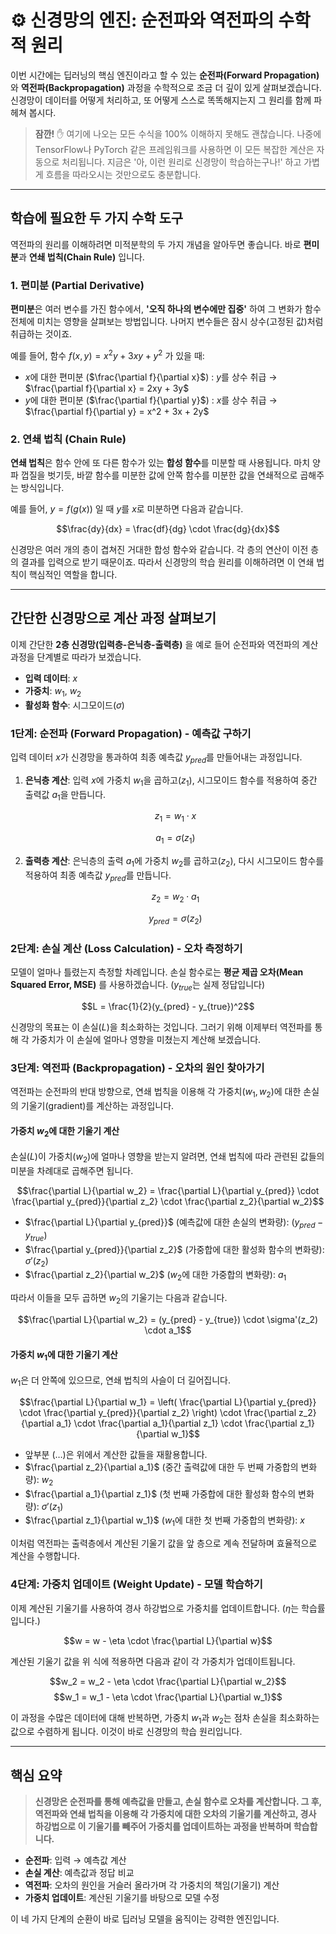 # ⚙️ 신경망의 엔진: 순전파와 역전파의 수학적 원리

이번 시간에는 딥러닝의 핵심 엔진이라고 할 수 있는 **순전파(Forward Propagation)** 와 **역전파(Backpropagation)** 과정을 수학적으로 조금 더 깊이 있게 살펴보겠습니다. 신경망이 데이터를 어떻게 처리하고, 또 어떻게 스스로 똑똑해지는지 그 원리를 함께 파헤쳐 봅시다.

> **잠깐!** ✋
> 여기에 나오는 모든 수식을 100% 이해하지 못해도 괜찮습니다. 나중에 TensorFlow나 PyTorch 같은 프레임워크를 사용하면 이 모든 복잡한 계산은 자동으로 처리됩니다. 지금은 '아, 이런 원리로 신경망이 학습하는구나!' 하고 가볍게 흐름을 따라오시는 것만으로도 충분합니다.

---

## 학습에 필요한 두 가지 수학 도구

역전파의 원리를 이해하려면 미적분학의 두 가지 개념을 알아두면 좋습니다. 바로 **편미분**과 **연쇄 법칙(Chain Rule)** 입니다.

### 1. 편미분 (Partial Derivative)

**편미분**은 여러 변수를 가진 함수에서, **'오직 하나의 변수에만 집중'** 하여 그 변화가 함수 전체에 미치는 영향을 살펴보는 방법입니다. 나머지 변수들은 잠시 상수(고정된 값)처럼 취급하는 것이죠.

예를 들어, 함수 $f(x,y) = x^2y + 3xy + y^2$ 가 있을 때:

- $x$에 대한 편미분 ($\frac{\partial f}{\partial x}$) : $y$를 상수 취급 → $\frac{\partial f}{\partial x} = 2xy + 3y$
- $y$에 대한 편미분 ($\frac{\partial f}{\partial y}$) : $x$를 상수 취급 → $\frac{\partial f}{\partial y} = x^2 + 3x + 2y$

### 2. 연쇄 법칙 (Chain Rule)

**연쇄 법칙**은 함수 안에 또 다른 함수가 있는 **합성 함수**를 미분할 때 사용됩니다. 마치 양파 껍질을 벗기듯, 바깥 함수를 미분한 값에 안쪽 함수를 미분한 값을 연쇄적으로 곱해주는 방식입니다.

예를 들어, $y = f(g(x))$ 일 때 $y$를 $x$로 미분하면 다음과 같습니다.

$$\frac{dy}{dx} = \frac{df}{dg} \cdot \frac{dg}{dx}$$

신경망은 여러 개의 층이 겹쳐진 거대한 합성 함수와 같습니다. 각 층의 연산이 이전 층의 결과를 입력으로 받기 때문이죠. 따라서 신경망의 학습 원리를 이해하려면 이 연쇄 법칙이 핵심적인 역할을 합니다.

---

## 간단한 신경망으로 계산 과정 살펴보기

이제 간단한 **2층 신경망(입력층-은닉층-출력층)** 을 예로 들어 순전파와 역전파의 계산 과정을 단계별로 따라가 보겠습니다.

- **입력 데이터**: $x$
- **가중치**: $w_1$, $w_2$
- **활성화 함수**: 시그모이드($\sigma$)

### 1단계: 순전파 (Forward Propagation) - 예측값 구하기

입력 데이터 $x$가 신경망을 통과하여 최종 예측값 $y_{pred}$를 만들어내는 과정입니다.

1.  **은닉층 계산**: 입력 $x$에 가중치 $w_1$을 곱하고($z_1$), 시그모이드 함수를 적용하여 중간 출력값 $a_1$을 만듭니다.

    $$z_1 = w_1 \cdot x$$

    $$a_1 = \sigma(z_1)$$

2.  **출력층 계산**: 은닉층의 출력 $a_1$에 가중치 $w_2$를 곱하고($z_2$), 다시 시그모이드 함수를 적용하여 최종 예측값 $y_{pred}$를 만듭니다.

    $$z_2 = w_2 \cdot a_1$$

    $$y_{pred} = \sigma(z_2)$$

### 2단계: 손실 계산 (Loss Calculation) - 오차 측정하기

모델이 얼마나 틀렸는지 측정할 차례입니다. 손실 함수로는 **평균 제곱 오차(Mean Squared Error, MSE)** 를 사용하겠습니다. ($y_{true}$는 실제 정답입니다)

$$L = \frac{1}{2}(y_{pred} - y_{true})^2$$

신경망의 목표는 이 손실($L$)을 최소화하는 것입니다. 그러기 위해 이제부터 역전파를 통해 각 가중치가 이 손실에 얼마나 영향을 미쳤는지 계산해 보겠습니다.

### 3단계: 역전파 (Backpropagation) - 오차의 원인 찾아가기

역전파는 순전파의 반대 방향으로, 연쇄 법칙을 이용해 각 가중치($w_1, w_2$)에 대한 손실의 기울기(gradient)를 계산하는 과정입니다.

#### **가중치 $w_2$에 대한 기울기 계산**

손실($L$)이 가중치($w_2$)에 얼마나 영향을 받는지 알려면, 연쇄 법칙에 따라 관련된 값들의 미분을 차례대로 곱해주면 됩니다.

$$\frac{\partial L}{\partial w_2} = \frac{\partial L}{\partial y_{pred}} \cdot \frac{\partial y_{pred}}{\partial z_2} \cdot \frac{\partial z_2}{\partial w_2}$$

- $\frac{\partial L}{\partial y_{pred}}$ (예측값에 대한 손실의 변화량): $(y_{pred} - y_{true})$
- $\frac{\partial y_{pred}}{\partial z_2}$ (가중합에 대한 활성화 함수의 변화량): $\sigma'(z_2)$
- $\frac{\partial z_2}{\partial w_2}$ ($w_2$에 대한 가중합의 변화량): $a_1$

따라서 이들을 모두 곱하면 $w_2$의 기울기는 다음과 같습니다.

$$\frac{\partial L}{\partial w_2} = (y_{pred} - y_{true}) \cdot \sigma'(z_2) \cdot a_1$$

#### **가중치 $w_1$에 대한 기울기 계산**

$w_1$은 더 안쪽에 있으므로, 연쇄 법칙의 사슬이 더 길어집니다.

$$\frac{\partial L}{\partial w_1} = \left( \frac{\partial L}{\partial y_{pred}} \cdot \frac{\partial y_{pred}}{\partial z_2} \right) \cdot \frac{\partial z_2}{\partial a_1} \cdot \frac{\partial a_1}{\partial z_1} \cdot \frac{\partial z_1}{\partial w_1}$$

- 앞부분 $\left( \dots \right)$은 위에서 계산한 값들을 재활용합니다.
- $\frac{\partial z_2}{\partial a_1}$ (중간 출력값에 대한 두 번째 가중합의 변화량): $w_2$
- $\frac{\partial a_1}{\partial z_1}$ (첫 번째 가중합에 대한 활성화 함수의 변화량): $\sigma'(z_1)$
- $\frac{\partial z_1}{\partial w_1}$ ($w_1$에 대한 첫 번째 가중합의 변화량): $x$

이처럼 역전파는 출력층에서 계산된 기울기 값을 앞 층으로 계속 전달하며 효율적으로 계산을 수행합니다.

### 4단계: 가중치 업데이트 (Weight Update) - 모델 학습하기

이제 계산된 기울기를 사용하여 경사 하강법으로 가중치를 업데이트합니다. ($\eta$는 학습률입니다.)

$$w = w - \eta \cdot \frac{\partial L}{\partial w}$$

계산된 기울기 값을 위 식에 적용하면 다음과 같이 각 가중치가 업데이트됩니다.

$$w_2 = w_2 - \eta \cdot \frac{\partial L}{\partial w_2}$$
$$w_1 = w_1 - \eta \cdot \frac{\partial L}{\partial w_1}$$

이 과정을 수많은 데이터에 대해 반복하면, 가중치 $w_1$과 $w_2$는 점차 손실을 최소화하는 값으로 수렴하게 됩니다. 이것이 바로 신경망의 학습 원리입니다.

---

## 핵심 요약

> **신경망은 순전파를 통해 예측값을 만들고, 손실 함수로 오차를 계산합니다. 그 후, 역전파와 연쇄 법칙을 이용해 각 가중치에 대한 오차의 기울기를 계산하고, 경사 하강법으로 이 기울기를 빼주어 가중치를 업데이트하는 과정을 반복하며 학습합니다.**

- **순전파**: 입력 → 예측값 계산
- **손실 계산**: 예측값과 정답 비교
- **역전파**: 오차의 원인을 거슬러 올라가며 각 가중치의 책임(기울기) 계산
- **가중치 업데이트**: 계산된 기울기를 바탕으로 모델 수정

이 네 가지 단계의 순환이 바로 딥러닝 모델을 움직이는 강력한 엔진입니다.
